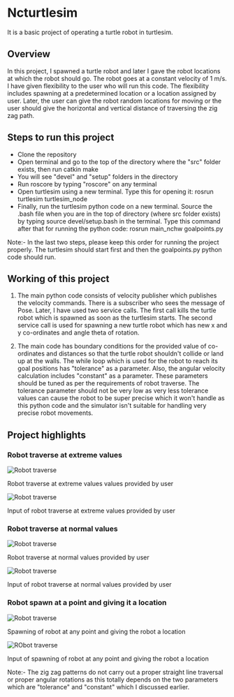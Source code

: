 # Ncturtlesim
It is a basic project of operating a turtle robot in turtlesim.

## Overview
In this project, I spawned a turtle robot and later I gave the robot locations at which the robot should go. The robot goes at a constant velocity of 1 m/s. I have given flexibility 
to the user who will run this code. The flexibility includes spawning at a predetermined location or a location assigned by user. Later, the user can give the robot random locations for 
moving or the user should give the horizontal and vertical distance of traversing the zig zag path.

## Steps to run this project
- Clone the repository
- Open terminal and go to the top of the directory where the "src" folder exists, then run catkin make
- You will see "devel" and "setup" folders in the directory
- Run roscore by typing "roscore" on any terminal
- Open turtlesim using a new terminal. Type this for opening it: rosrun turtlesim turtlesim_node
- Finally, run the turtlesim python code on a new terminal. Source the .bash file when you are in the top of directory (where src folder exists) by typing source devel/setup.bash
 in the terminal. Type this command after that for running the python code: rosrun main_nchw goalpoints.py

Note:- In the last two steps, please keep this order for running the project properly. The turtlesim should start first and then the goalpoints.py python code
should run.

## Working of this project
1. The main python code consists of velocity publisher which publishes the velocity commands. There is a subscriber who sees 
the message of Pose. Later, I have used two service calls. The first call kills the turtle robot which is spawned as soon as
the turtlesim starts. The second service call is used for spawning a new turtle robot which has new x and y co-ordinates and angle theta of rotation.

2. The main code has boundary conditions for the provided value of co-ordinates and distances so that the turtle robot shouldn't collide or land up
at the walls. The while loop which is used for the robot to reach its goal positions has "tolerance" as a parameter. Also, the angular velocity calculation 
includes "constant" as a parameter. These parameters should be tuned as per the requirements of robot traverse. The tolerance parameter should not be very low
as very less tolerance values can cause the robot to be super precise which it won't handle as this python code and the simulator isn't suitable for handling 
very precise robot movements.

## Project highlights

### Robot traverse at extreme values
![Robot traverse](/output_images/1.png "Robot traverse at extreme values provided by user")

Robot traverse at extreme values values provided by user

![Robot traverse](/output_images/1_ip.png "Input of robot traverse at extreme values provided by user")

Input of robot traverse at extreme values provided by user

### Robot traverse at normal values 
![Robot traverse](/output_images/2.png "Robot traverse at normal values provided by user")

Robot traverse at normal values provided by user

![Robot traverse](/output_images/2_ip.png "Input of robot traverse at normal values provided by user")

Input of robot traverse at normal values provided by user

### Robot spawn at a point and giving it a location
![Robot traverse](/output_images/3.png "Spawning of robot at any point and giving the robot a location")

Spawning of robot at any point and giving the robot a location

![RObot traverse](/output_images/3_ip.png "Input of spawning of robot at any point and giving the robot a location")

Input of spawning of robot at any point and giving the robot a location

Note:- The zig zag patterns do not carry out a proper straight line traversal or proper angular rotations as this totally depends on the two parameters which are "tolerance" 
and "constant" which I discussed earlier.  

